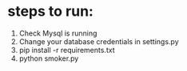 # steps to run:

1. Check Mysql is running
2. Change your database credentials in settings.py
3. pip install -r requirements.txt
4. python smoker.py